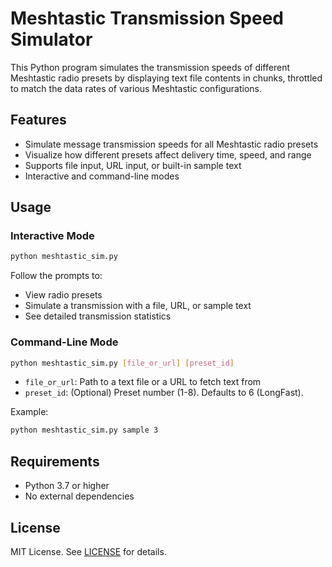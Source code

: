 # Meshtastic Transmission Speed Simulator

This Python program simulates the transmission speeds of different Meshtastic radio presets by displaying text file contents in chunks, throttled to match the data rates of various Meshtastic configurations.

## Features

- Simulate message transmission speeds for all Meshtastic radio presets
- Visualize how different presets affect delivery time, speed, and range
- Supports file input, URL input, or built-in sample text
- Interactive and command-line modes

## Usage

### Interactive Mode

```bash
python meshtastic_sim.py
```

Follow the prompts to:
- View radio presets
- Simulate a transmission with a file, URL, or sample text
- See detailed transmission statistics

### Command-Line Mode

```bash
python meshtastic_sim.py [file_or_url] [preset_id]
```

- `file_or_url`: Path to a text file or a URL to fetch text from
- `preset_id`: (Optional) Preset number (1-8). Defaults to 6 (LongFast).

Example:
```bash
python meshtastic_sim.py sample 3
```

## Requirements

- Python 3.7 or higher
- No external dependencies

## License

MIT License. See [LICENSE](LICENSE) for details.
